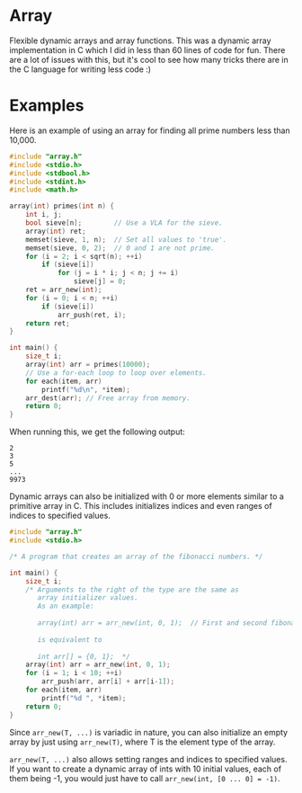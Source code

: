 # Array

Flexible dynamic arrays and array functions.
This was a dynamic array implementation in C which I did in less than 60 lines of code for fun.
There are a lot of issues with this, but it's cool to see how many tricks there are in the C
language for writing less code :)

# Examples

Here is an example of using an array for finding all prime numbers less than 10,000.

```C
#include "array.h"
#include <stdio.h>
#include <stdbool.h>
#include <stdint.h>
#include <math.h>

array(int) primes(int n) {
    int i, j;
    bool sieve[n];        // Use a VLA for the sieve.
    array(int) ret;
    memset(sieve, 1, n);  // Set all values to 'true'.
    memset(sieve, 0, 2);  // 0 and 1 are not prime.
    for (i = 2; i < sqrt(n); ++i)
        if (sieve[i])
            for (j = i * i; j < n; j += i)
                sieve[j] = 0;
    ret = arr_new(int);
    for (i = 0; i < n; ++i)
        if (sieve[i])
            arr_push(ret, i);
    return ret;
}

int main() {
    size_t i;
    array(int) arr = primes(10000);
    // Use a for-each loop to loop over elements.
    for each(item, arr)
        printf("%d\n", *item);
    arr_dest(arr); // Free array from memory.
    return 0;
}
```
When running this, we get the following output:
```
2
3
5
...
9973
```
Dynamic arrays can also be initialized with 0 or more elements similar to a primitive array in C.
This includes initializes indices and even ranges of indices to specified values.

```C
#include "array.h"
#include <stdio.h>

/* A program that creates an array of the fibonacci numbers. */

int main() {
    size_t i;
    /* Arguments to the right of the type are the same as
       array initializer values. 
       As an example:
       
       array(int) arr = arr_new(int, 0, 1);  // First and second fibonacci numbers are 0 and 1.
       
       is equivalent to
       
       int arr[] = {0, 1};  */
    array(int) arr = arr_new(int, 0, 1);
    for (i = 1; i < 10; ++i)
        arr_push(arr, arr[i] + arr[i-1]);
    for each(item, arr)
        printf("%d ", *item);
    return 0;
}
```
Since `arr_new(T, ...)` is variadic in nature, you can also initialize an empty array
by just using `arr_new(T)`, where T is the element type of the array.

`arr_new(T, ...)` also allows setting ranges and indices to specified values. If you
want to create a dynamic array of ints with 10 initial values, each of them being -1,
you would just have to call `arr_new(int, [0 ... 0] = -1)`.
